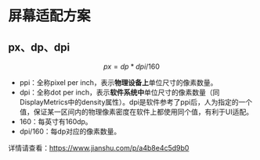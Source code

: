 # 屏幕适配方案

## px、dp、dpi

$$
px = dp * dpi / 160
$$

- ppi：全称pixel per inch，表示**物理设备上**单位尺寸的像素数量。
- dpi：全称dot per inch，表示**软件系统中**单位尺寸的像素数量（同DisplayMetrics中的density属性）。dpi是软件参考了ppi后，人为指定的一个值，保证某一区间内的物理像素密度在软件上都使用同个值，有利于UI适配。
- 160：每英寸有160dp。
- dpi/160：每dp对应的像素数量。

详情请查看：https://www.jianshu.com/p/a4b8e4c5d9b0